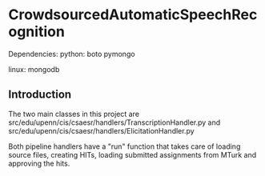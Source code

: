 CrowdsourcedAutomaticSpeechRecognition
======================================

Dependencies:
python:
boto
pymongo

linux:
mongodb

Introduction
------------
The two main classes in this project are src/edu/upenn/cis/csaesr/handlers/TranscriptionHandler.py 
and src/edu/upenn/cis/csaesr/handlers/ElicitationHandler.py

Both pipeline handlers have a "run" function that takes care of loading source files, creating HITs, loading submitted
assignments from MTurk and approving the hits.

